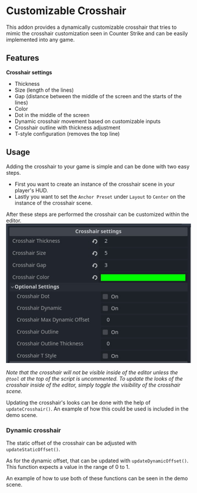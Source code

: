 
# Customizable Crosshair

This addon provides a dynamically customizable crosshair that tries to mimic the crosshair customization seen in Counter Strike and can be easily implemented into any game.

## Features

**Crosshair settings**
- Thickness
- Size (length of the lines)
- Gap  (distance between the middle of the screen and the starts of the lines)
- Color
- Dot in the middle of the screen
- Dynamic crosshair movement based on customizable inputs
- Crosshair outline with thickness adjustment
- T-style configuration (removes the top line)

## Usage

Adding the crosshair to your game is simple and can be done with two easy steps. 

- First you want to create an instance of the crosshair scene in your player's HUD.
- Lastly you want to set the `Anchor Preset` under `Layout` to `Center` on the instance of the crosshair scene.

After these steps are performed the crosshair can be customized within the editor.
![Crosshair Settings](media/crosshairSettings.jpg)

*Note that the crosshair will not be visible inside of the editor unless the `@tool` at the top of the script is uncommented. To update the looks of the crosshair inside of the editor, simply toggle the visibility of the crosshair scene.*

Updating the crosshair's looks can be done with the help of `updateCrosshair()`. An example of how this could be used is included in the demo scene.

### Dynamic crosshair

The static offset of the crosshair can be adjusted with `updateStaticOffset()`.

As for the dynamic offset, that can be updated with `updateDynamicOffset()`. This function expects a value in the range of 0 to 1.

An example of how to use both of these functions can be seen in the demo scene.
